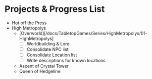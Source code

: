 # Projects & Progress List

- Hot off the Press
- High Metropolys
  - [Overworld][/docs/TabletopGames/Series/HighMetropolys/01-HighMetropolys]
    - [ ] Worldbuilding & Lore
    - [ ] Consolidate NPC list
    - [ ] Consolidate Location list
    - [ ] Write descriptions for known locations
  - Ascent of Crystal Tower
  - Queen of Hedgeline
